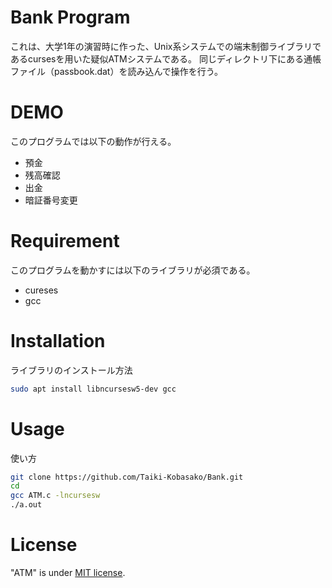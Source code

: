 # Bank Program
これは、大学1年の演習時に作った、Unix系システムでの端末制御ライブラリであるcursesを用いた疑似ATMシステムである。
同じディレクトリ下にある通帳ファイル（passbook.dat）を読み込んで操作を行う。
 
# DEMO
このプログラムでは以下の動作が行える。
* 預金
* 残高確認
* 出金
* 暗証番号変更
 
# Requirement
このプログラムを動かすには以下のライブラリが必須である。
* cureses
* gcc
 
# Installation
ライブラリのインストール方法
```bash
sudo apt install libncursesw5-dev gcc
```
 
# Usage
使い方
```bash
git clone https://github.com/Taiki-Kobasako/Bank.git
cd 
gcc ATM.c -lncursesw
./a.out
```

# License
"ATM" is under [MIT license](https://en.wikipedia.org/wiki/MIT_License).
 
